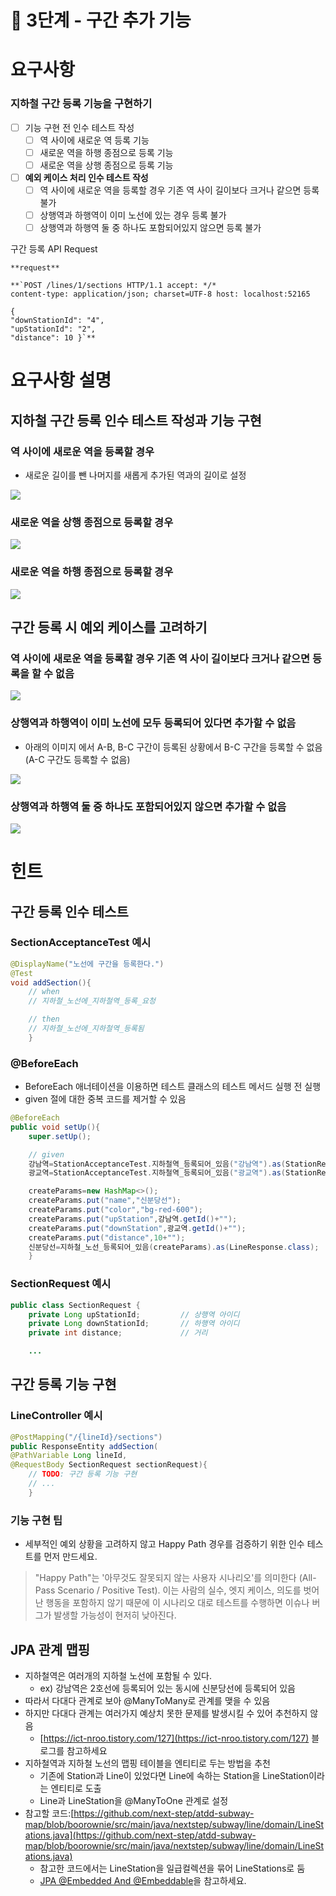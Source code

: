 # 🚀 3단계 - 구간 추가 기능

# 요구사항

### 지하철 구간 등록 기능을 구현하기

- [ ] 기능 구현 전 인수 테스트 작성
    - [ ] 역 사이에 새로운 역 등록 기능
    - [ ] 새로운 역을 하행 종점으로 등록 기능
    - [ ] 새로운 역을 상행 종점으로 등록 기능
- [ ] **예외 케이스 처리 인수 테스트 작성**
    - [ ] 역 사이에 새로운 역을 등록할 경우 기존 역 사이 길이보다 크거나 같으면 등록 불가
    - [ ] 상행역과 하행역이 이미 노선에 있는 경우 등록 불가
    - [ ] 상행역과 하행역 둘 중 하나도 포함되어있지 않으면 등록 불가

구간 등록 API Request

```
**request**

**`POST /lines/1/sections HTTP/1.1 accept: */*
content-type: application/json; charset=UTF-8 host: localhost:52165

{
"downStationId": "4",
"upStationId": "2",
"distance": 10 }`**
```

# 요구사항 설명

## 지하철 구간 등록 인수 테스트 작성과 기능 구현

### 역 사이에 새로운 역을 등록할 경우

- 새로운 길이를 뺀 나머지를 새롭게 추가된 역과의 길이로 설정

<img src=https://nextstep-storage.s3.ap-northeast-2.amazonaws.com/be71b2febc0c4d179c6606f9fe1a473b>

### 새로운 역을 상행 종점으로 등록할 경우

<img src=https://nextstep-storage.s3.ap-northeast-2.amazonaws.com/2d4654cc24f949c1818773df2ae57890>

### 새로운 역을 하행 종점으로 등록할 경우

<img src=https://nextstep-storage.s3.ap-northeast-2.amazonaws.com/832a8b49635c40b58f16fae1726909f6>

## 구간 등록 시 예외 케이스를 고려하기

### 역 사이에 새로운 역을 등록할 경우 기존 역 사이 길이보다 크거나 같으면 등록을 할 수 없음

<img src=https://nextstep-storage.s3.ap-northeast-2.amazonaws.com/13caad00374843038e304096afa418e4>

### 상행역과 하행역이 이미 노선에 모두 등록되어 있다면 추가할 수 없음

- 아래의 이미지 에서 A-B, B-C 구간이 등록된 상황에서 B-C 구간을 등록할 수 없음(A-C 구간도 등록할 수 없음)

<img src=https://nextstep-storage.s3.ap-northeast-2.amazonaws.com/ba4d3fa0fc86494e9e0011fdd341fbde>

### 상행역과 하행역 둘 중 하나도 포함되어있지 않으면 추가할 수 없음

<img src=https://nextstep-storage.s3.ap-northeast-2.amazonaws.com/bf2f852db58b43fca17293bb1ba4f131>

# 힌트

## 구간 등록 인수 테스트

### SectionAcceptanceTest 예시

```java
@DisplayName("노선에 구간을 등록한다.")
@Test
void addSection(){
	// when
	// 지하철_노선에_지하철역_등록_요청

	// then
	// 지하철_노선에_지하철역_등록됨
	}

```

### @BeforeEach

- BeforeEach 애너테이션을 이용하면 테스트 클래스의 테스트 메서드 실행 전 실행
- given 절에 대한 중복 코드를 제거할 수 있음

```java
@BeforeEach
public void setUp(){
	super.setUp();

	// given
	강남역=StationAcceptanceTest.지하철역_등록되어_있음("강남역").as(StationResponse.class);
	광교역=StationAcceptanceTest.지하철역_등록되어_있음("광교역").as(StationResponse.class);

	createParams=new HashMap<>();
	createParams.put("name","신분당선");
	createParams.put("color","bg-red-600");
	createParams.put("upStation",강남역.getId()+"");
	createParams.put("downStation",광교역.getId()+"");
	createParams.put("distance",10+"");
	신분당선=지하철_노선_등록되어_있음(createParams).as(LineResponse.class);
	}

```

### SectionRequest 예시

```java
public class SectionRequest {
	private Long upStationId;         // 상행역 아이디
	private Long downStationId;       // 하행역 아이디
	private int distance;             // 거리

    ...

```

## 구간 등록 기능 구현

### LineController 예시

```java
@PostMapping("/{lineId}/sections")
public ResponseEntity addSection(
@PathVariable Long lineId,
@RequestBody SectionRequest sectionRequest){
	// TODO: 구간 등록 기능 구현
	// ...
	}
```

### 기능 구현 팁

- 세부적인 예외 상황을 고려하지 않고 Happy Path 경우를 검증하기 위한 인수 테스트를 먼저 만드세요.

> "Happy Path"는 '아무것도 잘못되지 않는 사용자 시나리오'를 의미한다 (All-Pass Scenario / Positive Test). 이는 사람의 실수, 엣지 케이스, 의도를 벗어난 행동을 포함하지 않기 때문에 이 시나리오 대로 테스트를 수행하면 이슈나 버그가 발생할 가능성이 현저히 낮아진다.
>

## JPA 관계 맵핑

- 지하철역은 여러개의 지하철 노선에 포함될 수 있다.
    - ex) 강남역은 2호선에 등록되어 있는 동시에 신분당선에 등록되어 있음
- 따라서 다대다 관계로 보아 @ManyToMany로 관계를 맺을 수 있음
- 하지만 다대다 관계는 여러가지 예상치 못한 문제를 발생시킬 수 있어 추천하지 않음
    - [https://ict-nroo.tistory.com/127](https://ict-nroo.tistory.com/127) 블로그를 참고하세요
- 지하철역과 지하철 노선의 맵핑 테이블을 엔티티로 두는 방법을 추천
    - 기존에 Station과 Line이 있었다면 Line에 속하는 Station을 LineStation이라는 엔티티로 도출
    - Line과 LineStation을 @ManyToOne 관계로 설정
- 참고할
  코드:[https://github.com/next-step/atdd-subway-map/blob/boorownie/src/main/java/nextstep/subway/line/domain/LineStations.java](https://github.com/next-step/atdd-subway-map/blob/boorownie/src/main/java/nextstep/subway/line/domain/LineStations.java)
    - 참고한 코드에서는 LineStation을 일급컬렉션을 묶어 LineStations로 둠
    - [JPA @Embedded And @Embeddable](https://www.baeldung.com/jpa-embedded-embeddable)을 참고하세요.